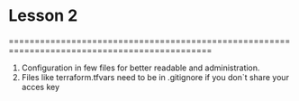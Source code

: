 # Lesson 2
=============================================================================================
1. Configuration in few files for better readable and administration.
2. Files like terraform.tfvars need to be in .gitignore if you don`t share your acces key
